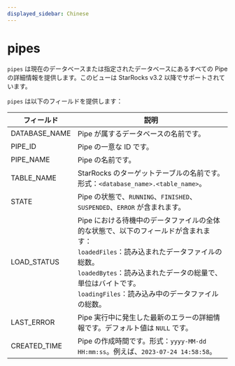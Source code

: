 ```yaml
---
displayed_sidebar: Chinese
---
```


# pipes

`pipes` は現在のデータベースまたは指定されたデータベースにあるすべての Pipe の詳細情報を提供します。このビューは StarRocks v3.2 以降でサポートされています。

`pipes` は以下のフィールドを提供します：

| **フィールド** | **説明**                                                       |
| -------------- | -------------------------------------------------------------- |
| DATABASE_NAME  | Pipe が属するデータベースの名前です。                          |
| PIPE_ID        | Pipe の一意な ID です。                                        |
| PIPE_NAME      | Pipe の名前です。                                              |
| TABLE_NAME     | StarRocks のターゲットテーブルの名前です。形式：`<database_name>.<table_name>`。 |
| STATE          | Pipe の状態で、`RUNNING`、`FINISHED`、`SUSPENDED`、`ERROR` が含まれます。 |
| LOAD_STATUS    | Pipe における待機中のデータファイルの全体的な状態で、以下のフィールドが含まれます：<br />`loadedFiles`：読み込まれたデータファイルの総数。<br />`loadedBytes`：読み込まれたデータの総量で、単位はバイトです。<br />`loadingFiles`：読み込み中のデータファイルの総数。 |
| LAST_ERROR     | Pipe 実行中に発生した最新のエラーの詳細情報です。デフォルト値は `NULL` です。 |
| CREATED_TIME   | Pipe の作成時間です。形式：`yyyy-MM-dd HH:mm:ss`。例えば、`2023-07-24 14:58:58`。 |
